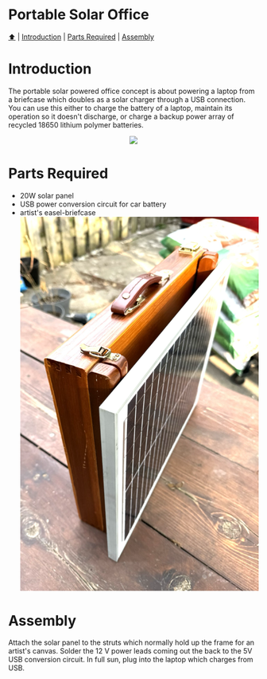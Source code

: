 <!DOCTYPE html>
<h1 id="top">Portable Solar Office</h1>
<p><a href="README.md"> ⬆️</a> | <a href="portablesolaroffice.md#Introduction">Introduction</a> | <a href="portablesolaroffice.md#partslist">Parts Required</a> | <a href="portablesolaroffice.md#assembly">Assembly</a></p>
<h1 id="introduction">Introduction</h1>                                                                         
<p>The portable solar powered office concept is about powering a laptop from a briefcase which doubles as a solar charger through a USB connection.  You can use this either to charge the battery of a laptop, maintain its operation so it doesn't discharge, or charge a backup power array of recycled 18650 lithium polymer batteries.</p>
<p align="center"><img src="solarbriefcase_02.png" width="480"></p>
<h1 id="partslist">Parts Required</h1> 
<p><ul>
  <li>20W solar panel</li>
  <li>USB power conversion circuit for car battery</li>
  <li>artist's easel-briefcase</br><img src="solarbriefcase_01.png" width="480"></br></li>
</ul>
</p>
<h1 id="assembly">Assembly</h1> 
<p>Attach the solar panel to the struts which normally hold up the frame for an artist's canvas.  Solder the 12 V power leads coming out the back to the 5V USB conversion circuit.  In full sun, plug into the laptop which charges from USB.</p>
</html>
